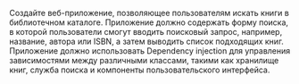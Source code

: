Создайте веб-приложение, позволяющее пользователям искать книги в библиотечном каталоге.
Приложение должно содержать форму поиска, в которой пользователи смогут вводить поисковый запрос, например, название, автора или ISBN, а затем выводить список подходящих книг. Приложение должно использовать Dependency injection для управления зависимостями между различными классами, такими как хранилище книг, служба поиска и компоненты пользовательского интерфейса.
